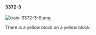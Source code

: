 #### 3372-3
![train-3372-3-0.png](https://github.com/lil-lab/nlvr/raw/master/nlvr/train/images/36/train-3372-3-0.png "train-3372-3-0.png")

There is a yellow block on a yellow block.